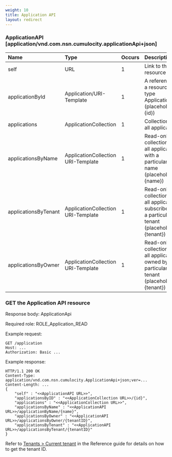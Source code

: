 ```yaml
---
weight: 10
title: Application API
layout: redirect
---
```


### ApplicationAPI [application/vnd.com.nsn.cumulocity.applicationApi+json]

<div class="table-responsive"><table>
<colgroup>
<col style="width: 20%;">
<col style="width: 20%;">
<col style="width: 10%;">
<col style="width: 60%;">
</colgroup>
<thead>
<tr>
<th align="left">Name</th>
<th align="left">Type</th>
<th align="left">Occurs</th>
<th align="left">Description</th>
</tr>
</thead>
<tbody>
<tr>
<td align="left">self</td>
<td align="left">URL</td>
<td align="left">1</td>
<td align="left">Link to this resource</td>
</tr>
<tr>
<td align="left">applicationById</td>
<td align="left">Application/URI-Template</td>
<td align="left">1</td>
<td align="left">A reference to a resource of type Application (placeholder {id})</td>
</tr>
<tr>
<td align="left">applications</td>
<td align="left">ApplicationCollection</td>
<td align="left">1</td>
<td align="left">Collection of all applications</td>
</tr>
<tr>
<td align="left">applicationsByName</td>
<td align="left">ApplicationCollection URI-Template</td>
<td align="left">1</td>
<td align="left">Read-only collection of all applications with a particular name (placeholder {name})</td>
</tr>
<tr>
<td align="left">applicationsByTenant</td>
<td align="left">ApplicationCollection URI-Template</td>
<td align="left">1</td>
<td align="left">Read-only collection of all&nbsp;applications subscribed by a particular tenant (placeholder {tenant})</td>
</tr>
<tr>
<td align="left">applicationsByOwner</td>
<td align="left">ApplicationCollection URI-Template</td>
<td align="left">1</td>
<td align="left">Read-only collection of all&nbsp;applications owned by a particular tenant (placeholder {tenant})</td>
</tr>
</tbody>
</table></div>


### GET the Application API resource

Response body: ApplicationApi

Required role: ROLE\_Application\_READ

Example request:

```http
GET /application
Host: ...
Authorization: Basic ...
```

Example response:

```http
HTTP/1.1 200 OK
Content-Type: application/vnd.com.nsn.cumulocity.ApplicationApi+json;ver=...
Content-Length: ...
{
    "self" : "<<ApplicationAPI URL>>",
    "applicationsByID" : "<<ApplicationCollection URL>>/{id}",
    "applications" : "<<ApplicationCollection URL>>",
    "applicationsByName" : "<<ApplicationAPI URL>>/applicationByName/{name}",
    "applicationsByOwner" : "<<ApplicationAPI URL>>/applicationsByOwner/{tenantID}",
    "applicationsByTenant" : "<<ApplicationAPI URL>>/applicationsByTenant/{tenantID}"
}
```

Refer to [Tenants > Current tenant](/reference/tenants#current-tenant) in the Reference guide for details on how to get the tenant ID.

